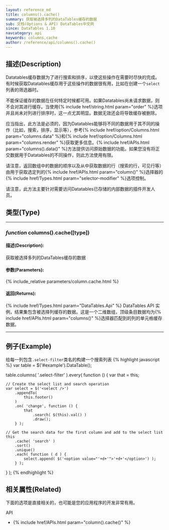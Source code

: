 ```yaml
---
layout: reference_md
title: columns().cache()
summary: 获取被选择多列的DataTables缓存的数据
sub: 文档(Options & API) DataTables中文网
since: DataTables 1.10
navcategory: api
keywords: columns,cache
author: /reference/api/columns().cache()
---
```


## 描述(Description)
Datatables缓存数据为了进行搜索和排序，以使这些操作在需要时尽快的完成。有时候获取Datatables缓存用于这些操作的数据很有用，比如在创建一个`select`列表的筛选器时。

不能保证缓存的数据在任何特定时候都可用。如果Datatables尚未请求数据，则不会对其进行缓存。当使用{% include href/string.html param="order" %}选项并且尚未对列进行排序时，这一点尤其明显。数据无效还会将导致缓存被删除。

应当指出，此方法是必须的，因为Datatables能够将不同的数据用于其不同的操作（比如，搜索，排序，显示等），参考{% include href/option/Columns.html param="columns.data" %}和{% include href/option/Columns.html param="columns.render" %}获取更多信息。{% include href/APIs.html param="columns().data()" %}方法提供访问原始数据的功能。如果您没有将正交数据用于Datatables的不同操作，则此方法使用有限。

请注意，返回数组中的数据的顺序以及从中获取数据的行（搜索的行，可见行等）由用于获取选定列的{% include href/APIs.html param="column()" %}选择器的{% include href/Types.html param="selector-modifier" %}选项控制。

请注意，此方法主要针对需要访问Datatables已存储的内部数据的插件开发人员。


## 类型(Type)
---
    
### _function_ **columns().cache([type])**   

#### 描述(Description):
获取被选择多列的DataTables缓存的数据

     
#### 参数(Parameters):
{% include_relative parameters/column.cache.html %}

#### 返回(Returns):
{% include href/Types.html param="DataTables.Api" %}
DataTables API 实例，结果集包含被选择列缓存的数据。这是一个二维数组，顶级条目数据均为{% include href/APIs.html param="columns()" %}选择器匹配到的列的单元格缓存数据。

--- 
    
## 例子(Example)

给每一列包含`.select-filter`类名的构建一个搜索列表
{% highlight javascript %}
var table = $('#example').DataTable();
 
table.columns( '.select-filter' ).every( function () {
    var that = this;
 
    // Create the select list and search operation
    var select = $('<select />')
        .appendTo(
            this.footer()
        )
        .on( 'change', function () {
            that
                .search( $(this).val() )
                .draw();
        } );
 
    // Get the search data for the first column and add to the select list
    this
        .cache( 'search' )
        .sort()
        .unique()
        .each( function ( d ) {
            select.append( $('<option value="'+d+'">'+d+'</option>') );
        } );
} );
{% endhighlight %}



## 相关属性(Related)
下面的选项是直接相关的，也可能是您的应用程序的开发非常有用。

API

- {% include href/APIs.html param="column().cache()" %}

